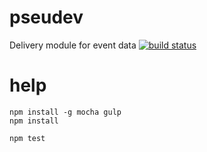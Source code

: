 # pseudev
Delivery module for event data
[![build status](https://projects.filipov.ws/filipov_a/pseudev/badges/master/build.svg)](https://projects.filipov.ws/filipov_a/pseudev/commits/master)

# help

    npm install -g mocha gulp
    npm install

    npm test
